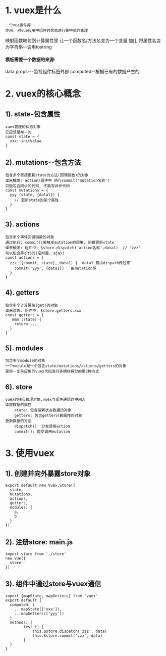 # 1. vuex是什么
    一个vue插件库
    作用: 对vue应用中组件的状态进行集中式的管理

映射函数映射到计算属性里
让一个函数名/方法名变为一个变量,加[],
将属性名变为字符串--调用tostring

#### 模板需要一个数据的来源:
  
  data
  props---监视组件标签外部
  computed--根据已有的数据产生的

# 2. vuex的核心概念
## 1). state-包含属性
   
    vuex管理的状态对象
    它应该是唯一的
    const state = {
      xxx: initValue
    }

## 2). mutations--包含方法
    
    包含多个直接更新state的方法(回调函数)的对象
    谁来触发: action/组件中 执行commit('mutation名称')
    只能包含同步的代码, 不能写异步代码
    const mutations = {
      yyy (state, {data1}) {
        // 更新state的某个属性
      }
    }
## 3). actions
    
    包含多个事件回调函数的对象
    通过执行: commit()来触发mutation的调用, 间接更新state
    谁来触发: 组件中: $store.dispatch('action名称',data1)  // 'zzz'
    可以包含异步代码(定时器, ajax)
    const actions = {
      zzz ({commit, state}, data1) {  data1 有由dispath传过来
        commit('yyy', {data1})   由mutation传
      }
    }

## 4). getters
    
    包含多个计算属性(get)的对象
    谁来读取: 组件中: $store.getters.xxx
    const getters = {
       mmm (state) {
        return ...
      }
    }

## 5). modules
    包含多个module的对象
    一个module是一个包含state/mutations/actions/getters的对象
    是将一复杂应用的vuex代码进行多模块拆分的第2种方式

## 6). store
    vuex的核心管理对象,vuex与组件通信的中间人
    读取数据的属性
        state: 包含最新状态数据的对象
        getters: 包含getter计算属性的对象
    更新数据的方法
        dispatch(): 分发调用action
        commit(): 提交调用mutation







# 3. 使用vuex
## 1). 创建并向外暴露store对象
    export default new Vuex.Store({
      state,
      mutations,
      actions,
      getters,
      modules: {
        a,
        b
      }
    })

## 2). 注册store: main.js
    import store from './store'
    new Vue({
      store
    })


## 3). 组件中通过store与vuex通信
    import {mapState, mapGetters} from 'vuex'
    export default {
      computed: (
        ...mapState(['xxx']),
        ...mapGetters(['yyy'])
      )
      methods: {
            test () {
                this.$store.dispatch('zzz', data)
                this.$store.commit('zzz', data)
            }
      }
    }










